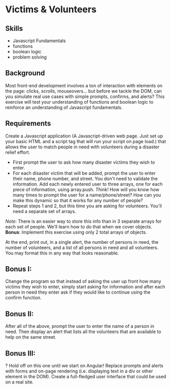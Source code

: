 Victims & Volunteers
==============

Skills
-------------
- Javascript Fundamentals
- functions
- boolean logic
- problem solving

Background
---------
Most front-end development involves a ton of interaction with elements on the page: clicks, scrolls, mouseovers... but before we tackle the DOM, can you simulate real use cases with simple prompts, confirms, and alerts? This exercise will test your understanding of functions and boolean logic to reinforce an understanding of Javascript fundamentals.

Requirements
-------------
Create a Javascript application (A Javascript-driven web page. Just set up your basic HTML and a script tag that will run your script on page load.) that allows the user to match people in need with volunteers during a disaster relief effort.

- First prompt the user to ask how many disaster victims they wish to enter.
- For each disaster victim that will be added, prompt the user to enter their name, phone number, and street. You don't need to validate the information. Add each newly entered user to three arrays, one for each piece of information, using array.push. <em>Think!</em> How will you know how many times to prompt the user for a name/phone/street? How can you make this dynamic so that it works for any number of people?
- Repeat steps 1 and 2, but this time you are asking for volunteers. You'll need a separate set of arrays.

<em>Note</em>: There is an easier way to store this info than in 3 separate arrays for each set of people. We'll learn how to do that when we cover objects. <strong>Bonus</strong>: Implement this exercise using only 2 total arrays of objects.

At the end, print out, in a single alert, the number of persons in need, the number of volunteers, and a list of all persons in need and all volunteers. You may format this in any way that looks reasonable.

Bonus I:
--------
Change the program so that instead of asking the user up front how many victims they wish to enter, simply start asking for information and after each person in need they enter ask if they would like to continue using the confirm function.

Bonus II:
--------
After all of the above, prompt the user to enter the name of a person in need. Then display an alert that lists all the volunteers that are available to help on the same street.

Bonus III:
--------
? Hold off on this one until we start on Angular! Replace prompts and alerts with forms and on-page rendering (i.e. displaying text in a div or other element in the DOM). Create a full-fledged user interface that could be used on a real site.